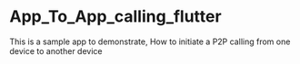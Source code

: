 # App_To_App_calling_flutter
This is a sample app to demonstrate, How to initiate a P2P calling from one device to another device

